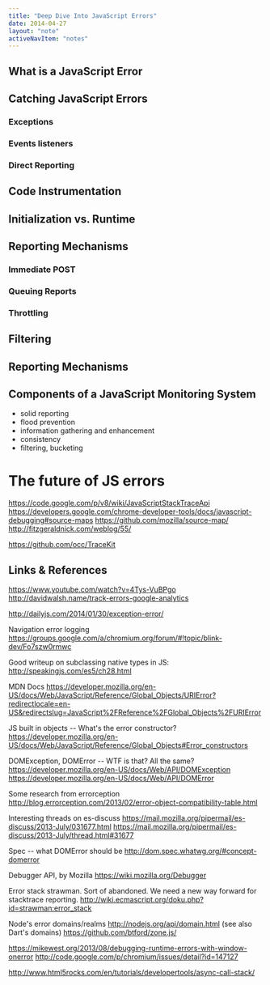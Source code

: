 ```yaml
---
title: "Deep Dive Into JavaScript Errors"
date: 2014-04-27
layout: "note"
activeNavItem: "notes"
---
```

## What is a JavaScript Error


## Catching JavaScript Errors
### Exceptions
### Events listeners
### Direct Reporting

## Code Instrumentation

## Initialization vs. Runtime

## Reporting Mechanisms
### Immediate POST
### Queuing Reports
### Throttling

## Filtering
## Reporting Mechanisms

## Components of a JavaScript Monitoring System
- solid reporting
- flood prevention
- information gathering and enhancement
- consistency
- filtering, bucketing

# The future of JS errors
https://code.google.com/p/v8/wiki/JavaScriptStackTraceApi
https://developers.google.com/chrome-developer-tools/docs/javascript-debugging#source-maps
https://github.com/mozilla/source-map/
http://fitzgeraldnick.com/weblog/55/

https://github.com/occ/TraceKit

## Links & References
https://www.youtube.com/watch?v=4Tys-VuBPgo
http://davidwalsh.name/track-errors-google-analytics

http://dailyjs.com/2014/01/30/exception-error/

Navigation error logging
https://groups.google.com/a/chromium.org/forum/#!topic/blink-dev/Fo7szw0rmwc

Good writeup on subclassing native types in JS:
http://speakingjs.com/es5/ch28.html

MDN Docs
https://developer.mozilla.org/en-US/docs/Web/JavaScript/Reference/Global_Objects/URIError?redirectlocale=en-US&redirectslug=JavaScript%2FReference%2FGlobal_Objects%2FURIError

JS built in objects -- What's the error constructor?
https://developer.mozilla.org/en-US/docs/Web/JavaScript/Reference/Global_Objects#Error_constructors

DOMException, DOMError -- WTF is that? All the same?
https://developer.mozilla.org/en-US/docs/Web/API/DOMException
https://developer.mozilla.org/en-US/docs/Web/API/DOMError

Some research from errorception
http://blog.errorception.com/2013/02/error-object-compatibility-table.html

Interesting threads on es-discuss
https://mail.mozilla.org/pipermail/es-discuss/2013-July/031677.html
https://mail.mozilla.org/pipermail/es-discuss/2013-July/thread.html#31677

Spec -- what DOMError should be
http://dom.spec.whatwg.org/#concept-domerror

Debugger API, by Mozilla
https://wiki.mozilla.org/Debugger

Error stack strawman. Sort of abandoned.
We need a new way forward for stacktrace reporting.
http://wiki.ecmascript.org/doku.php?id=strawman:error_stack

Node's error domains/realms
http://nodejs.org/api/domain.html
(see also Dart's domains)
https://github.com/btford/zone.js/

https://mikewest.org/2013/08/debugging-runtime-errors-with-window-onerror
http://code.google.com/p/chromium/issues/detail?id=147127

http://www.html5rocks.com/en/tutorials/developertools/async-call-stack/
